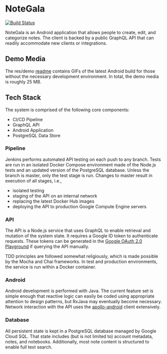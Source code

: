 # NoteGala
[![Build Status](http://jenkins.marcusposey.com:8081/buildStatus/icon?job=mlposey/notegala/master)](http://jenkins.marcusposey.com:8081/job/mlposey/job/notegala/job/master/)

NoteGala is an Android application that allows people to create, edit, and
categorize notes. The client is backed by a public GraphQL API that can
readily accommodate new clients or integrations.

## Demo Media
The res/demo [readme](res/demo) contains GIFs of the latest Android build
for those without the necessary development environment. In total, the demo
media is roughly 25 MB.

## Tech Stack
The system is comprised of the following core components:  
* CI/CD Pipeline
* GraphQL API 
* Android Application
* PostgreSQL Data Store

### Pipeline
Jenkins performs automated API testing on each push to any branch. Tests
are run in an isolated Docker Compose environment made of the Node.js
tests and an updated version of the PostgreSQL database. Unless the branch
is master, only the test stage is run. Changes to master result in execution
of all stages, i.e.,  
* isolated testing
* staging of the API on an internal network
* replacing the latest Docker Hub images
* deploying the API to production Google Compute Engine servers

### API
The API is a Node.js service that uses GraphQL to enable retrieval and mutation
of the system state. It requires a Google ID token to authenticate requests.
These tokens can be generated in the [Google OAuth 2.0 Playground](https://developers.google.com/oauthplayground/)
if querying the API manually.

TDD principles are followed somewhat religiously, which is made possible by
the Mocha and Chai frameworks. In test and production environments, the service
is run within a Docker container.

### Android
Android development is performed with Java. The current feature set is simple
enough that reactive logic can easily be coded using appropriate attention
to design patterns, but RxJava may eventually become necessary. Network interaction with the API uses the [apollo-android](https://github.com/apollographql/apollo-android)
client extensively.

### Database
All persistent state is kept in a PostgreSQL database managed by Google Cloud
SQL. That state includes (but is not limited to) account metadata, notes, and
notebooks. Additionally, most note content is structured to enable full text
search.
